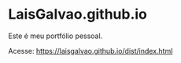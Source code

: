 # LaisGalvao.github.io 

Este é meu portfólio pessoal.

Acesse: https://laisgalvao.github.io/dist/index.html

